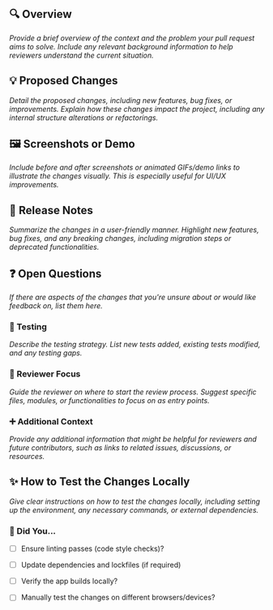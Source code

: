 ## :mag: Overview

*Provide a brief overview of the context and the problem your pull request aims to solve. Include any relevant background information to help reviewers understand the current situation.*

## :bulb: Proposed Changes

*Detail the proposed changes, including new features, bug fixes, or improvements. Explain how these changes impact the project, including any internal structure alterations or refactorings.*

## :framed_picture: Screenshots or Demo

*Include before and after screenshots or animated GIFs/demo links to illustrate the changes visually. This is especially useful for UI/UX improvements.*

## :memo: Release Notes

*Summarize the changes in a user-friendly manner. Highlight new features, bug fixes, and any breaking changes, including migration steps or deprecated functionalities.*

## :question: Open Questions

*If there are aspects of the changes that you're unsure about or would like feedback on, list them here.*

### :test_tube: Testing

*Describe the testing strategy. List new tests added, existing tests modified, and any testing gaps.*

### :dart: Reviewer Focus

*Guide the reviewer on where to start the review process. Suggest specific files, modules, or functionalities to focus on as entry points.*

### :heavy_plus_sign: Additional Context

*Provide any additional information that might be helpful for reviewers and future contributors, such as links to related issues, discussions, or resources.*

## :sparkles: How to Test the Changes Locally

*Give clear instructions on how to test the changes locally, including setting up the environment, any necessary commands, or external dependencies.*

### :green_heart: Did You...

- [ ] Ensure linting passes (code style checks)?
- [ ] Update dependencies and lockfiles (if required)
- [ ] Verify the app builds locally?
- [ ] Manually test the changes on different browsers/devices?



